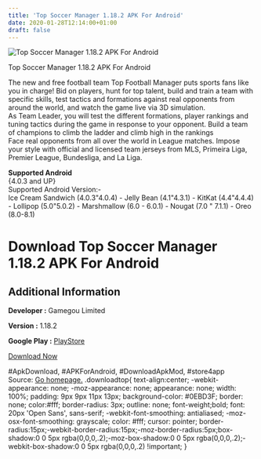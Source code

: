 ```yaml
---
title: 'Top Soccer Manager 1.18.2 APK For Android'
date: 2020-01-28T12:14:00+01:00
draft: false
---
```


![Top Soccer Manager 1.18.2 APK For Android](https://i0.wp.com/apkhome.net/wp-content/uploads/2018/07/Top-Soccer-Manager-1.18.2.png "Top Soccer Manager 1.18.2 APK For Android")

  

Top Soccer Manager 1.18.2 APK For Android

The new and free football team Top Football Manager puts sports fans like you in charge! Bid on players, hunt for top talent, build and train a team with specific skills, test tactics and formations against real opponents from around the world, and watch the game live via 3D simulation.  
As Team Leader, you will test the different formations, player rankings and tuning tactics during the game in response to your opponent. Build a team of champions to climb the ladder and climb high in the rankings  
Face real opponents from all over the world in League matches. Impose your style with official and licensed team jerseys from MLS, Primeira Liga, Premier League, Bundesliga, and La Liga.

**Supported Android**  
{4.0.3 and UP}  
Supported Android Version:-  
Ice Cream Sandwich (4.0.3"4.0.4) - Jelly Bean (4.1"4.3.1) - KitKat (4.4"4.4.4) - Lollipop (5.0"5.0.2) - Marshmallow (6.0 - 6.0.1) - Nougat (7.0 " 7.1.1) - Oreo (8.0-8.1)

Download Top Soccer Manager 1.18.2 APK For Android
==================================================

Additional Information
----------------------

**Developer :** Gamegou Limited

**Version :** 1.18.2

**Google Play :** [PlayStore](https://play.google.com/store/apps/details?id=com.gamegou.football)

  

[Download Now](https://store4app.co/post/top-soccer-manager-1-18-2-apk-for-android_1573671370)

  
#ApkDownload, #APKForAndroid, #DownloadApkMod, #store4app  
Source: [Go homepage.](https://store4app.co/post/top-soccer-manager-1-18-2-apk-for-android_1573671370) .downloadtop{ text-align:center; -webkit-appearance: none; -moz-appearance: none; appearance: none; width: 100%; padding: 9px 9px 11px 13px; background-color: #0EBD3F; border: none; color:#fff; border-radius: 3px; outline: none; font-weight;bold; font: 20px 'Open Sans', sans-serif; -webkit-font-smoothing: antialiased; -moz-osx-font-smoothing: grayscale; color: #fff; cursor: pointer; border-radius:15px;-webkit-border-radius:15px;-moz-border-radius:5px;box-shadow:0 0 5px rgba(0,0,0,.2);-moz-box-shadow:0 0 5px rgba(0,0,0,.2);-webkit-box-shadow:0 0 5px rgba(0,0,0,.2) !important; }